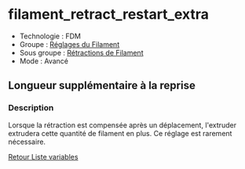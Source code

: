 # filament_retract_restart_extra

* Technologie : FDM
* Groupe : [Réglages du Filament](../filament_settings/filament_settings.md)
* Sous groupe : [Rétractions de Filament](../filament_settings/filament_settings.md#rétractions-de-filament)
* Mode : Avancé

## Longueur supplémentaire à la reprise

### Description

Lorsque la rétraction est compensée après un déplacement, l'extruder extrudera cette quantité de filament en plus. Ce réglage est rarement nécessaire.

[Retour Liste variables](variable_list.md)